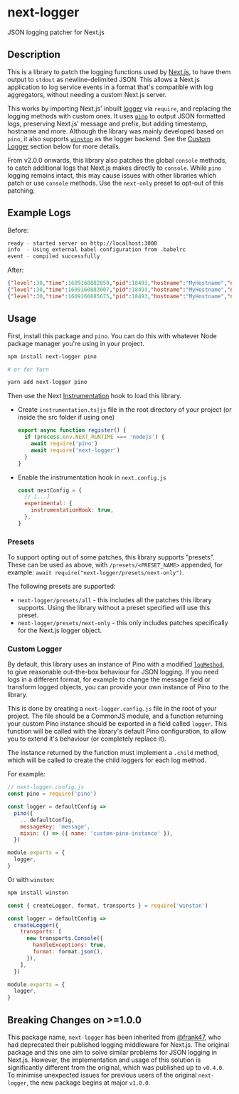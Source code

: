 # next-logger

JSON logging patcher for Next.js

## Description

This is a library to patch the logging functions used by [Next.js](https://nextjs.org/), to have them output to `stdout` as newline-delimited JSON. This allows a Next.js application to log service events in a format that's compatible with log aggregators, without needing a custom Next.js server.

This works by importing Next.js' inbuilt [logger](https://github.com/vercel/next.js/blob/canary/packages/next/build/output/log.ts) via `require`, and replacing the logging methods with custom ones. It uses [`pino`](https://github.com/pinojs/pino) to output JSON formatted logs, preserving Next.js' message and prefix, but adding timestamp, hostname and more. Although the library was mainly developed based on `pino`, it also supports [`winston`](https://github.com/winstonjs/winston) as the logger backend. See the [Custom Logger](#custom-logger) section below for more details.

From v2.0.0 onwards, this library also patches the global `console` methods, to catch additional logs that Next.js makes directly to `console`. While `pino` logging remains intact, this may cause issues with other libraries which patch or use `console` methods. Use the `next-only` preset to opt-out of this patching.

## Example Logs

Before:

```sh
ready - started server on http://localhost:3000
info  - Using external babel configuration from .babelrc
event - compiled successfully
```

After:

```json
{"level":30,"time":1609160882850,"pid":18493,"hostname":"MyHostname","name":"next.js","msg":"started server on http://localhost:3000","prefix":"ready"}
{"level":30,"time":1609160883607,"pid":18493,"hostname":"MyHostname","name":"next.js","msg":"Using external babel configuration from .babelrc","prefix":"info"}
{"level":30,"time":1609160885675,"pid":18493,"hostname":"MyHostname","name":"next.js","msg":"compiled successfully","prefix":"event"}
```

## Usage

First, install this package and `pino`. You can do this with whatever Node package manager you're using in your project.

```sh
npm install next-logger pino

# or for Yarn

yarn add next-logger pino
```

Then use the Next [Instrumentation](https://nextjs.org/docs/app/building-your-application/optimizing/instrumentation) hook to load this library.

- Create `instrumentation.ts|js` file in the root directory of your project (or inside the src folder if using one)
  ```js
  export async function register() {
    if (process.env.NEXT_RUNTIME === 'nodejs') {
      await require('pino')
      await require('next-logger')
    }
  }
  ```
- Enable the instrumentation hook in `next.config.js`
  ```js
  const nextConfig = {
    // [...]
    experimental: {
      instrumentationHook: true,
    },
  }
  ```

### Presets

To support opting out of some patches, this library supports "presets". These can be used as above, with `/presets/<PRESET_NAME>` appended, for example: `await require("next-logger/presets/next-only")`.

The following presets are supported:

- `next-logger/presets/all` - this includes all the patches this library supports. Using the library without a preset specified will use this preset.
- `next-logger/presets/next-only` - this only includes patches specifically for the Next.js logger object.

### Custom Logger

By default, this library uses an instance of Pino with a modified [`logMethod`](https://getpino.io/#/docs/api?id=logmethod), to give reasonable out-the-box behaviour for JSON logging. If you need logs in a different format, for example to change the message field or transform logged objects, you can provide your own instance of Pino to the library.

This is done by creating a `next-logger.config.js` file in the root of your project. The file should be a CommonJS module, and a function returning your custom Pino instance should be exported in a field called `logger`. This function will be called with the library's default Pino configuration, to allow you to extend it's behaviour (or completely replace it).

The instance returned by the function must implement a `.child` method, which will be called to create the child loggers for each log method.

For example:

```js
// next-logger.config.js
const pino = require('pino')

const logger = defaultConfig =>
  pino({
    ...defaultConfig,
    messageKey: 'message',
    mixin: () => ({ name: 'custom-pino-instance' }),
  })

module.exports = {
  logger,
}
```

Or with `winston`:

```sh
npm install winston
```

```js
const { createLogger, format, transports } = require('winston')

const logger = defaultConfig =>
  createLogger({
    transports: [
      new transports.Console({
        handleExceptions: true,
        format: format.json(),
      }),
    ],
  })

module.exports = {
  logger,
}
```

## Breaking Changes on >=1.0.0

This package name, `next-logger` has been inherited from [@frank47](https://github.com/franky47), who had deprecated their published logging middleware for Next.js. The original package and this one aim to solve similar problems for JSON logging in Next.js. However, the implementation and usage of this solution is significantly different from the original, which was published up to `v0.4.0`. To minimise unexpected issues for previous users of the original `next-logger`, the new package begins at major `v1.0.0`.
